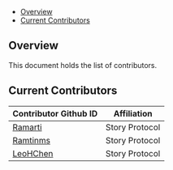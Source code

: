 - [Overview](#overview)
- [Current Contributors](#current-contributors)

## Overview

This document holds the list of contributors.

## Current Contributors

| Contributor Github ID  | Affiliation |
| ------------------ | ------------------ | 
|  [Ramarti](https://github.com/Ramarti) | Story Protocol |
| [Ramtinms](https://github.com/ramtinms) | Story Protocol |
| [LeoHChen](https://github.com/LeoHChen) | Story Protocol |
